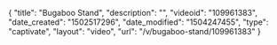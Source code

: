 {
    "title": "Bugaboo Stand",
    "description": "",
    "videoid": "109961383",
    "date_created": "1502517296",
    "date_modified": "1504247455",
    "type": "captivate",
    "layout": "video",
    "url": "\/v\/bugaboo-stand\/109961383"
}